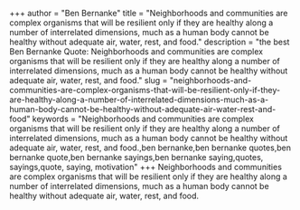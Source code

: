 +++
author = "Ben Bernanke"
title = "Neighborhoods and communities are complex organisms that will be resilient only if they are healthy along a number of interrelated dimensions, much as a human body cannot be healthy without adequate air, water, rest, and food."
description = "the best Ben Bernanke Quote: Neighborhoods and communities are complex organisms that will be resilient only if they are healthy along a number of interrelated dimensions, much as a human body cannot be healthy without adequate air, water, rest, and food."
slug = "neighborhoods-and-communities-are-complex-organisms-that-will-be-resilient-only-if-they-are-healthy-along-a-number-of-interrelated-dimensions-much-as-a-human-body-cannot-be-healthy-without-adequate-air-water-rest-and-food"
keywords = "Neighborhoods and communities are complex organisms that will be resilient only if they are healthy along a number of interrelated dimensions, much as a human body cannot be healthy without adequate air, water, rest, and food.,ben bernanke,ben bernanke quotes,ben bernanke quote,ben bernanke sayings,ben bernanke saying,quotes, sayings,quote, saying, motivation"
+++
Neighborhoods and communities are complex organisms that will be resilient only if they are healthy along a number of interrelated dimensions, much as a human body cannot be healthy without adequate air, water, rest, and food.
